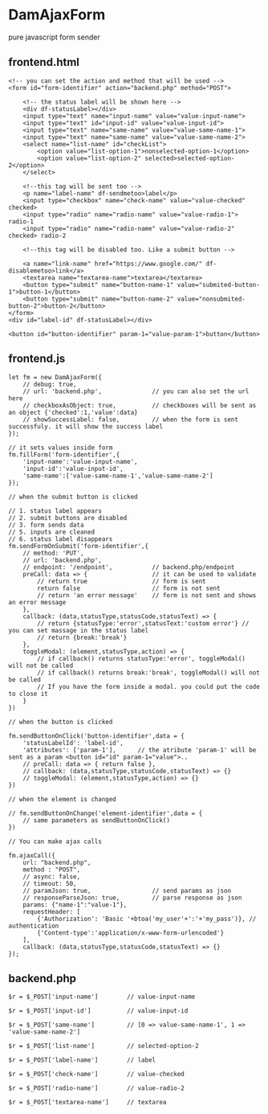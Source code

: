# DamAjaxForm
pure javascript form sender

frontend.html
--------------------------------------------------------------------------------------------------------------

	<!-- you can set the action and method that will be used -->
	<form id="form-identifier" action="backend.php" method="POST">
		
		<!-- the status label will be shown here -->
		<div df-statusLabel></div>
		<input type="text" name="input-name" value="value-input-name">
		<input type="text" id="input-id" value="value-input-id">
		<input type="text" name="same-name" value="value-same-name-1">
		<input type="text" name="same-name" value="value-same-name-2">
		<select name="list-name" id="checkList">
			<option value="list-option-1">nonselected-option-1</option>
			<option value="list-option-2" selected>selected-option-2</option>
		</select>
		
		<!--this tag will be sent too -->
		<p name="label-name" df-sendmetoo>label</p>
		<input type="checkbox" name="check-name" value="value-checked" checked>
		<input type="radio" name="radio-name" value="value-radio-1"> radio-1
		<input type="radio" name="radio-name" value="value-radio-2" checked> radio-2
		
		<!--this tag will be disabled too. Like a submit button -->
		
		<a name="link-name" href="https://www.google.com/" df-disablemetoo>link</a>
		<textarea name="textarea-name">textarea</textarea>
		<button type="submit" name="button-name-1" value="submited-button-1">button-1</button>
		<button type="submit" name="button-name-2" value="nonsubmited-button-2">button-2</button>
	</form>
	<div id="label-id" df-statusLabel></div>
	
	<button id="button-identifier" param-1="value-param-1">button</button>

frontend.js
--------------------------------------------------------------------------------------------------------------

    let fm = new DamAjaxForm({
		// debug: true,
		// url: 'backend.php',				// you can also set the url here
		// checkboxAsObject: true,			// checkboxes will be sent as an object {'checked':1,'value':data}
		// showSuccessLabel: false,			// when the form is sent successfuly. it will show the success label 
	});

    // it sets values inside form
	fm.fillForm('form-identifier',{
		'input-name':'value-input-name',
		'input-id':'value-input-id',
		'same-name':['value-same-name-1','value-same-name-2']
	});

    // when the submit button is clicked

    // 1. status label appears
    // 2. submit buttons are disabled
	// 3. form sends data
    // 5. inputs are cleaned
    // 6. status label disappears
	fm.sendFormOnSubmit('form-identifier',{
		// method: 'PUT',
        // url: 'backend.php',
		// endpoint: '/endpoint',			// backend.php/endpoint
		preCall: data => {					// it can be used to validate
			// return true	 				// form is sent
			return false	 				// form is not sent
			// return 'an error message'	// form is not sent and shows an error message
		},
		callback: (data,statusType,statusCode,statusText) => {
			// return {statusType:'error',statusText:'custom error'} // you can set massage in the status label
			// return {break:'break'}
		},
		toggleModal: (element,statusType,action) => {
			// if callback() returns statusType:'error', toggleModal() will not be called
			// if callback() returns break:'break', toggleModal() will not be called
			// If you have the form inside a modal. you could put the code to close it
		}
	})
    
    // when the button is clicked

    fm.sendButtonOnClick('button-identifier',data = {
		'statusLabelId': 'label-id',
		'attributes': ['param-1'],		// the atribute 'param-1' will be sent as a param <button id="id" param-1="value">..
		// preCall: data => { return false },
		// callback: (data,statusType,statusCode,statusText) => {}
		// toggleModal: (element,statusType,action) => {}
	})

	// when the element is changed

	// fm.sendButtonOnChange('element-identifier',data = {
		// same parameters as sendButtonOnClick()
	})
	
	// You can make ajax calls 

	fm.ajaxCall({
		url: "backend.php",
		method : "POST",
		// async: false,
		// timeout: 50,
		// paramJson: true,					// send params as json
		// responseParseJson: true,			// parse response as json
		params: {"name-1":"value-1"},
		requestHeader: [
			{'Authorization': 'Basic '+btoa('my_user'+':'+'my_pass')}, // authentication
			{'Content-type':'application/x-www-form-urlencoded'}
		],
		callback: (data,statusType,statusCode,statusText) => {}
	});
	

backend.php
--------------------------------------------------------------------------------------------------------------

	$r = $_POST['input-name']        // value-input-name

	$r = $_POST['input-id']          // value-input-id

	$r = $_POST['same-name']         // [0 => value-same-name-1', 1 => 'value-same-name-2']

	$r = $_POST['list-name']         // selected-option-2

	$r = $_POST['label-name']        // label

	$r = $_POST['check-name']        // value-checked

	$r = $_POST['radio-name']        // value-radio-2

	$r = $_POST['textarea-name']     // textarea